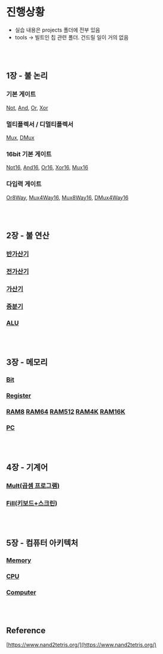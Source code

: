 # 진행상황

- 실습 내용은 projects 폴더에 전부 있음
- tools -> 빌트인 칩 관련 폴더. 건드릴 일이 거의 없음  

<br>
<br>

## 1장 - 불 논리
### 기본 게이트
[Not](./projects/01/Not.hdl), 
[And](./projects/01/And.hdl), 
[Or](./projects/01/Or.hdl), 
[Xor](./projects/01/Xor.hdl)

### 멀티플렉서 / 디멀티플렉서
[Mux](./projects/01/Mux.hdl), 
[DMux](./projects/01/DMux.hdl)

### 16bit 기본 게이트
[Not16](./projects/01/Not16.hdl),
[And16](./projects/01/And16.hdl), 
[Or16](./projects/01/Or.hdl), 
[Xor16](./projects/01/Xor16.hdl), 
[Mux16](./projects/01/Mux16.hdl)

### 다입력 게이트
[Or8Way](./projects/01/Or8Way.hdl), 
[Mux4Way16](./projects/01/Mux4Way16.hdl), 
[Mux8Way16](./projects/01/Mux8Way16.hdl), 
[DMux4Way16](./projects/01/DMux4Way16.hdl)

<br>
<br>


## 2장 - 불 연산
### [반가산기](./projects/02/HalfAdder.hdl)
### [전가산기](./projects/02/FullAdder.hdl)
### [가산기](./projects/02/Add16.hdl)
### [증분기](./projects/02/Inc16.hdl)
### [ALU](./projects/02/ALU.hdl)

<br>
<br>


## 3장 - 메모리
### [Bit](./projects/03/a/Bit.hdl)
### [Register](./projects/03/a/Register.hdl)

### [RAM8](./projects/03/a/RAM8.hdl) [RAM64](./projects/03/a/RAM64.hdl) [RAM512](./projects/03/b/RAM512.hdl) [RAM4K](./projects/03/b/RAM4K.hdl) [RAM16K](./projects/03/b/RAM16K.hdl)

### [PC](./projects/03/a/PC.hdl)

<br>
<br>

## 4장 - 기계어
### [Mult(곱셈 프로그램)](./projects/04/mult/Mult.asm)
### [Fill(키보드+스크린)](./projects/04/fill/Fill.asm)

<br>
<br>

## 5장 - 컴퓨터 아키텍처
### [Memory](./projects/05/Memory.hdl)
### [CPU](./projects/05/CPU.hdl)
### [Computer](./projects/05/Computer.hdl)

<br>
<br>



## Reference
[https://www.nand2tetris.org/](https://www.nand2tetris.org/)